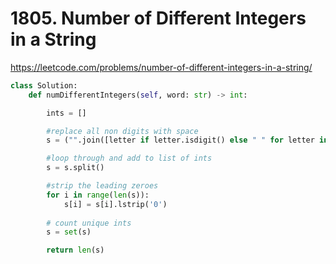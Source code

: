 # 1805. Number of Different Integers in a String
https://leetcode.com/problems/number-of-different-integers-in-a-string/

```python
class Solution:
    def numDifferentIntegers(self, word: str) -> int:

        ints = []

        #replace all non digits with space
        s = ("".join([letter if letter.isdigit() else " " for letter in word]))

        #loop through and add to list of ints 
        s = s.split()

        #strip the leading zeroes 
        for i in range(len(s)):
            s[i] = s[i].lstrip('0')
        
        # count unique ints
        s = set(s)

        return len(s)
```
